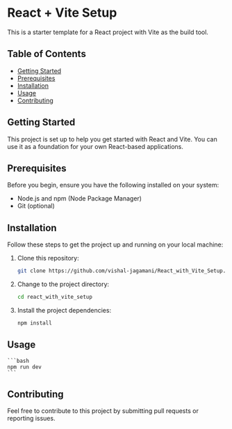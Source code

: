 # React + Vite Setup

This is a starter template for a React project with Vite as the build tool.

## Table of Contents

-   [Getting Started](#getting-started)
-   [Prerequisites](#prerequisites)
-   [Installation](#installation)
-   [Usage](#usage)
-   [Contributing](#contributing)

## Getting Started

This project is set up to help you get started with React and Vite. You can use it as a foundation for your own React-based applications.

## Prerequisites

Before you begin, ensure you have the following installed on your system:

-   Node.js and npm (Node Package Manager)
-   Git (optional)

## Installation

Follow these steps to get the project up and running on your local machine:

1. Clone this repository:

    ```bash
    git clone https://github.com/vishal-jagamani/React_with_Vite_Setup.git
    ```

2. Change to the project directory:

    ```bash
    cd react_with_vite_setup
    ```

3. Install the project dependencies:

    ```bash
    npm install
    ```

## Usage

    ```bash
    npm run dev
    ```

## Contributing

Feel free to contribute to this project by submitting pull requests or reporting issues.
